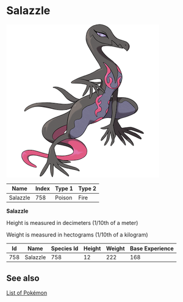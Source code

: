 # Salazzle


![Salazzle](images/758.png)

| **Name** | **Index** | **Type 1** | **Type 2** |
|----|----|----|----|
| Salazzle | 758 | Poison | Fire  |

**Salazzle** 


Height is measured in decimeters (1/10th of a meter)

Weight is measured in hectograms (1/10th of a kilogram)

| **Id** | **Name** | **Species Id** | **Height** | **Weight** | **Base Experience** |
|--------|----------|----------------|------------|------------|---------------------|
| 758 | Salazzle | 758 | 12 | 222 | 168 |


## See also

[List of Pokémon](../pokemon.md)
